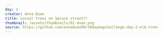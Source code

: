 ```yaml
---
day: 2
creator: Anna Duan
title: Locust trees on Spruce street?!
thumbnail: /assets/thumbnails/02-duan.png
source: https://github.com/annaduan09/30daymapchallenge-day-2-elm-trees-on-chestnut-street
---
```

